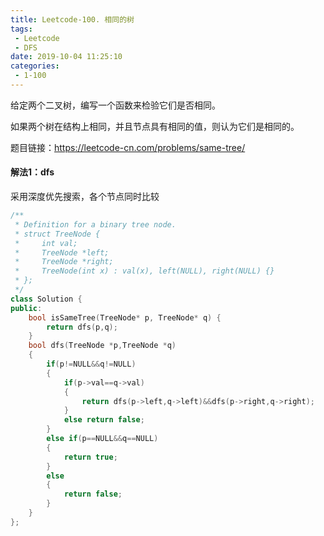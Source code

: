 ```yaml
---
title: Leetcode-100. 相同的树
tags:
 - Leetcode
 - DFS
date: 2019-10-04 11:25:10
categories:
 - 1-100
---
```




给定两个二叉树，编写一个函数来检验它们是否相同。

如果两个树在结构上相同，并且节点具有相同的值，则认为它们是相同的。

<!--more-->

题目链接：<https://leetcode-cn.com/problems/same-tree/> 

#### 解法1：dfs

采用深度优先搜索，各个节点同时比较

```c++
/**
 * Definition for a binary tree node.
 * struct TreeNode {
 *     int val;
 *     TreeNode *left;
 *     TreeNode *right;
 *     TreeNode(int x) : val(x), left(NULL), right(NULL) {}
 * };
 */
class Solution {
public:
    bool isSameTree(TreeNode* p, TreeNode* q) {
        return dfs(p,q);
    }
    bool dfs(TreeNode *p,TreeNode *q)
    {
        if(p!=NULL&&q!=NULL)
        {
            if(p->val==q->val)
            {
                return dfs(p->left,q->left)&&dfs(p->right,q->right);
            }
            else return false;
        }
        else if(p==NULL&&q==NULL)
        {
            return true;
        }
        else 
        {
            return false;
        }
    }
};
```

